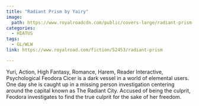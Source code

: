 ```yaml
---
title: "Radiant Prism by Yairy"
image:
  path: https://www.royalroadcdn.com/public/covers-large/radiant-prism-57256.jpg
categories:
  - HIATUS
tags:
  - GL/WLW
link: https://www.royalroad.com/fiction/52453/radiant-prism

---
```

Yuri, Action, High Fantasy, Romance, Harem, Reader Interactive, Psychological
Feodora Cicer is a dark vessel in a world of elemental users. One day she is caught up in a missing person investigation centering around the capital known as The Radiant City. Accused of being the culprit, Feodora investigates to find the true culprit for the sake of her freedom.

